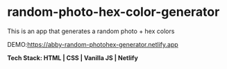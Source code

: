# random-photo-hex-color-generator

This is an app that generates a random photo + hex colors

DEMO:https://abby-random-photohex-generator.netlify.app

**Tech Stack: HTML | CSS | Vanilla JS | Netlify**
